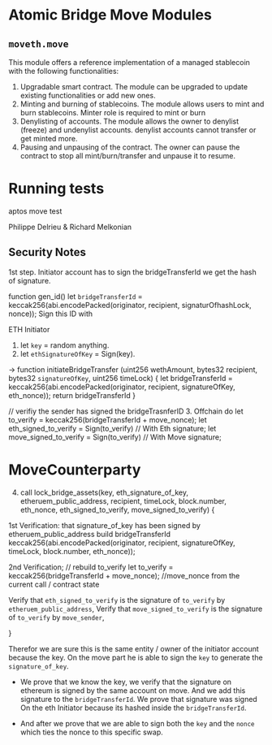 # Atomic Bridge Move Modules 


## `moveth.move`
This module offers a reference implementation of a managed stablecoin with the following functionalities:
1. Upgradable smart contract. The module can be upgraded to update existing functionalities or add new ones.
2. Minting and burning of stablecoins. The module allows users to mint and burn stablecoins. Minter role is required to mint or burn
3. Denylisting of accounts. The module allows the owner to denylist (freeze) and undenylist accounts.
denylist accounts cannot transfer or get minted more.
4. Pausing and unpausing of the contract. The owner can pause the contract to stop all mint/burn/transfer and unpause it to resume.

# Running tests
aptos move test


Philippe Delrieu & Richard Melkonian

## Security Notes 
1st step. Initiator account has to sign the bridgeTransferId we get the hash of signature.

function gen_id()
let `bridgeTransferId` =
            keccak256(abi.encodePacked(originator, recipient, signaturOfhashLock, nonce));
Sign this ID with 

ETH Initiator 

1. let `key` = random anything.
2. let `ethSignatureOfKey` = Sign(key).

-> 
function initiateBridgeTransfer (uint256 wethAmount, bytes32 recipient, bytes32  `signatureOfKey`, uint256 timeLock) {
let bridgeTransferId =
            keccak256(abi.encodePacked(originator, recipient, signatureOfKey, eth_nonce));
return bridgeTransferId
}

// verifiy the sender has signed the bridgeTrasnferID
3. Offchain do
let to_verify = keccak256(bridgeTransferId + move_nonce);
let eth_signed_to_verify = Sign(to_verify) // With Eth signature;
let move_signed_to_verify = Sign(to_verify) // With Move signature;

# MoveCounterparty

4. call lock_bridge_assets(key, eth_signature_of_key, etheruem_public_address, recipient, timeLock, block.number, eth_nonce, eth_signed_to_verify, move_signed_to_verify) {

  1st Verification: that signature_of_key has been signed by etheruem_public_address
  build bridgeTransferId
            keccak256(abi.encodePacked(originator, recipient, signatureOfKey, timeLock, block.number, eth_nonce));

  2nd Verification;
  // rebuild to_verify
  let to_verify = keccak256(bridgeTransferId + move_nonce); //move_nonce from the current call / contract state

  Verify that `eth_signed_to_verify` is the signature of `to_verify` by `etheruem_public_address`, 
  Verify that `move_signed_to_verify` is the signature of `to_verify` by `move_sender`, 
  
}

Therefor we are sure this is the same entity / owner of the initiator account because the key. On the move part he is able to sign the `key` to generate the `signature_of_key`.
- We prove that we know the key, we verify that the signature on ethereum is signed by the same account on move. And we add this signature to the `bridgeTransferId`. We prove that signature was signed
On the eth Initiator because its hashed inside the `bridgeTransferId`.

- And after we prove that we are able to sign both the `key` and the `nonce` which ties the nonce to this specific swap. 



